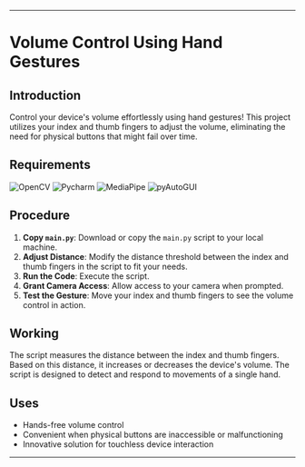 

---

# Volume Control Using Hand Gestures

## Introduction

Control your device's volume effortlessly using hand gestures! This project utilizes your index and thumb fingers to adjust the volume, eliminating the need for physical buttons that might fail over time.

## Requirements

<!-- - **OpenCV**: For camera access.
- **Mediapipe**: For hand tracking.
- **pyAutoGUI**: For keyboard controls. -->

<div align="left">
  <img alt="OpenCV" src="https://img.shields.io/badge/opencv-%23white.svg?style=for-the-badge&logo=opencv&logoColor=white"/>
  <img alt="Pycharm" src="https://img.shields.io/badge/pycharm-143?style=for-the-badge&logo=pycharm&logoColor=black&color=black&labelColor=green"/>
  <img alt="MediaPipe" src="https://img.shields.io/badge/css3-%231572B6.svg?style=for-the-badge&logo=css3&logoColor=white"/> 
  <img alt="pyAutoGUI" src="https://img.shields.io/badge/javascript-%23323330.svg?style=for-the-badge&logo=javascript&logoColor=%23F7DF1E"/>
</div>

## Procedure

1. **Copy `main.py`**: Download or copy the `main.py` script to your local machine.
2. **Adjust Distance**: Modify the distance threshold between the index and thumb fingers in the script to fit your needs.
3. **Run the Code**: Execute the script.
4. **Grant Camera Access**: Allow access to your camera when prompted.
5. **Test the Gesture**: Move your index and thumb fingers to see the volume control in action.

## Working

The script measures the distance between the index and thumb fingers. Based on this distance, it increases or decreases the device's volume. The script is designed to detect and respond to movements of a single hand.

## Uses

- Hands-free volume control
- Convenient when physical buttons are inaccessible or malfunctioning
- Innovative solution for touchless device interaction

---
